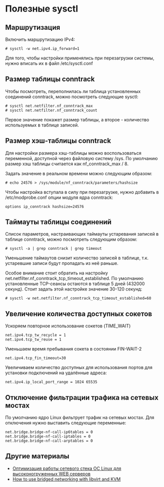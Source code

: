 Полезные sysctl
===============

Маршрутизация
-------------

Включить маршрутизацию IPv4:

    # sysctl -w net.ipv4.ip_forward=1

Для того, чтобы настройки применялись при перезагрузки системы, нужно вписать их в файл /etc/sysctl.conf

Размер таблицы conntrack
------------------------

Чтобы посмотреть, переполнилась ли таблица установленных соединений conntrack, можно посмотреть следующие sysctl:

    # sysctl net.netfilter.nf_conntrack_max
    # sysctl net.netfilter.nf_conntrack_count

Первое значение покажет размер таблицы, а второе - количество используемых в таблице записей.

Размер хэш-таблицы conntrack
----------------------------

Для настройки размера хэш-таблицы можно воспользоваться переменной, доступной через файловую систему /sys. По умолчанию размер хэш таблицы считается как nf_conntrack_max / 8.

Задать значение в реальном времени можно следующим образом:

    # echo 24576 > /sys/module/nf_conntrack/parameters/hashsize

Чтобы настройка вступала в силу при перезагрузке, нужно добавить в /etc/modprobe.conf опции модуля ядра conntrack:

    options ip_conntrack hashsize=24576

Таймауты таблицы соединений
---------------------------

Список параметров, настраивающих таймауты устаревания записей в таблице conntrack, можно посмотреть следующим образом:

    # sysctl -a | grep conntrack | grep timeout

Уменьшение таймаутов снизит количество записей в таблице, т.к. устаревшие записи будут пропадать из неё раньше.

Особое внимание стоит обратить на настройку net.netfilter.nf_conntrack_tcp_timeout_established. По умолчанию установленные TCP-сеансы остаются в таблице 5 дней (432000 секунд). Стоит задать этой настройке значение 30-120 секунд:

    # sysctl -w net.netfilter.nf_conntrack_tcp_timeout_established=60

Увеличение количества доступных сокетов
---------------------------------------

Ускоряем повторное использование сокетов (TIME_WAIT)

    net.ipv4.tcp_tw_recycle = 1
    net.ipv4.tcp_tw_reuse = 1

Уменьшаем время пребывания сокета в состоянии FIN-WAIT-2

    net.ipv4.tcp_fin_timeout=30

Увеличиваем количество доступных для использования портов для установки подключений на удалённые адреса:

    net.ipv4.ip_local_port_range = 1024 65535

Отключение фильтрации трафика на сетевых мостах
-----------------------------------------------

По умолчанию ядро Linux фильтрует трафик на сетевых мостах. Для отключения нужно выставить следующие переменные:

    net.bridge.bridge-nf-call-ip6tables = 0
    net.bridge.bridge-nf-call-iptables = 0
    net.bridge.bridge-nf-call-arptables = 0

Другие материалы
----------------

* [Оптимизация работы сетевого стека ОС Linux для высоконогруженных WEB серверов](http://fx-files.ru/archives/602)
* [How to use bridged networking with libvirt and KVM](https://linuxconfig.org/how-to-use-bridged-networking-with-libvirt-and-kvm)
